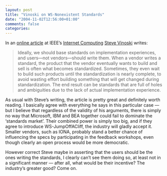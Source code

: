 ```yaml
---
layout: post
title: "Vinoski on WS-Nonexistent Standards"
date: "2004-11-02T12:56:00+01:00"
comments: false
categories: 
---
```


<p>In an <a href="http://dsonline.computer.org/0412/d/w6towp.htm">online article</a> at IEEE&#8217;s <a href="http://dsonline.computer.org/">Internet Computing</a> <a href="http://www.iona.com/blogs/vinoski/archives/000113.html">Steve Vinoski</a> writes:</p>

<blockquote>
<p>Ideally, we should base standards on implementation experiences, and users&#8212;not vendors&#8212;should write them. When a vendor writes a standard, the product that the vendor eventually wants to build and sell is often what becomes standardized. Sometimes, they even wait to build such products until the standardization is nearly complete, to avoid wasting effort building something that will get changed during standardization. The end result can be standards that are full of holes and ambiguities due to the lack of actual implementation experience.</p>
</blockquote>

<p>As usual with Steve&#8217;s writing, the article is pretty great and definitely worth reading. I basically agree with everything he says in this particular case &#8212; but I believe that regardless of the validity of his arguments, there is simply no way that Microsoft, IBM and BEA together could fail to dominate the &#8216;standards market&#8217;. Their combined power is simply too big, and if they agree to introduce WS-JumpOffACliff, the industry will gladly accept it. Smaller vendors, such as IONA, probably stand a better chance of influencing the specs by participating in the feedback workshops, even though clearly an open process would be more democratic.</p>

<p>However correct Steve maybe in asserting that the users should be the ones writing the standards, I clearly can&#8217;t see them doing so, at least not in a significant manner &#8212; after all, what would be their incentive? The industry&#8217;s greater good? Come on.</p>


